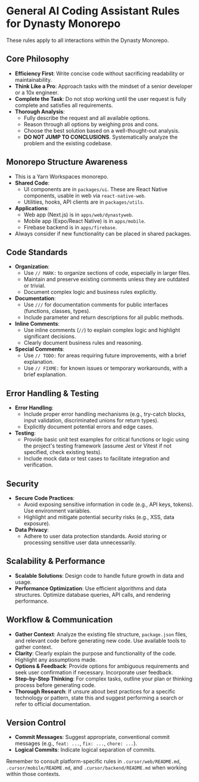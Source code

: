 # General AI Coding Assistant Rules for Dynasty Monorepo

These rules apply to all interactions within the Dynasty Monorepo.

## Core Philosophy
- **Efficiency First**: Write concise code without sacrificing readability or maintainability.
- **Think Like a Pro**: Approach tasks with the mindset of a senior developer or a 10x engineer.
- **Complete the Task**: Do not stop working until the user request is fully complete and satisfies all requirements.
- **Thorough Analysis**:
    - Fully describe the request and all available options.
    - Reason through all options by weighing pros and cons.
    - Choose the best solution based on a well-thought-out analysis.
    - **DO NOT JUMP TO CONCLUSIONS**. Systematically analyze the problem and the existing codebase.

## Monorepo Structure Awareness
- This is a Yarn Workspaces monorepo.
- **Shared Code**:
    - UI components are in `packages/ui`. These are React Native components, usable in web via `react-native-web`.
    - Utilities, hooks, API clients are in `packages/utils`.
- **Applications**:
    - Web app (Next.js) is in `apps/web/dynastyweb`.
    - Mobile app (Expo/React Native) is in `apps/mobile`.
    - Firebase backend is in `apps/firebase`.
- Always consider if new functionality can be placed in shared packages.

## Code Standards
- **Organization**:
    - Use `// MARK:` to organize sections of code, especially in larger files.
    - Maintain and preserve existing comments unless they are outdated or trivial.
    - Document complex logic and business rules explicitly.
- **Documentation**:
    - Use `///` for documentation comments for public interfaces (functions, classes, types).
    - Include parameter and return descriptions for all public methods.
- **Inline Comments**:
    - Use inline comments (`//`) to explain complex logic and highlight significant decisions.
    - Clearly document business rules and reasoning.
- **Special Comments**:
    - Use `// TODO:` for areas requiring future improvements, with a brief explanation.
    - Use `// FIXME:` for known issues or temporary workarounds, with a brief explanation.

## Error Handling & Testing
- **Error Handling**:
    - Include proper error handling mechanisms (e.g., try-catch blocks, input validation, discriminated unions for return types).
    - Explicitly document potential errors and edge cases.
- **Testing**:
    - Provide basic unit test examples for critical functions or logic using the project\'s testing framework (assume Jest or Vitest if not specified, check existing tests).
    - Include mock data or test cases to facilitate integration and verification.

## Security
- **Secure Code Practices**:
    - Avoid exposing sensitive information in code (e.g., API keys, tokens). Use environment variables.
    - Highlight and mitigate potential security risks (e.g., XSS, data exposure).
- **Data Privacy**:
    - Adhere to user data protection standards. Avoid storing or processing sensitive user data unnecessarily.

## Scalability & Performance
- **Scalable Solutions**: Design code to handle future growth in data and usage.
- **Performance Optimization**: Use efficient algorithms and data structures. Optimize database queries, API calls, and rendering performance.

## Workflow & Communication
- **Gather Context**: Analyze the existing file structure, `package.json` files, and relevant code before generating new code. Use available tools to gather context.
- **Clarity**: Clearly explain the purpose and functionality of the code. Highlight any assumptions made.
- **Options & Feedback**: Provide options for ambiguous requirements and seek user confirmation if necessary. Incorporate user feedback.
- **Step-by-Step Thinking**: For complex tasks, outline your plan or thinking process before generating code.
- **Thorough Research**: If unsure about best practices for a specific technology or pattern, state this and suggest performing a search or refer to official documentation.

## Version Control
- **Commit Messages**: Suggest appropriate, conventional commit messages (e.g., `feat: ...`, `fix: ...`, `chore: ...`).
- **Logical Commits**: Indicate logical separation of commits.

Remember to consult platform-specific rules in `.cursor/web/README.md`, `.cursor/mobile/README.md`, and `.cursor/backend/README.md` when working within those contexts. 